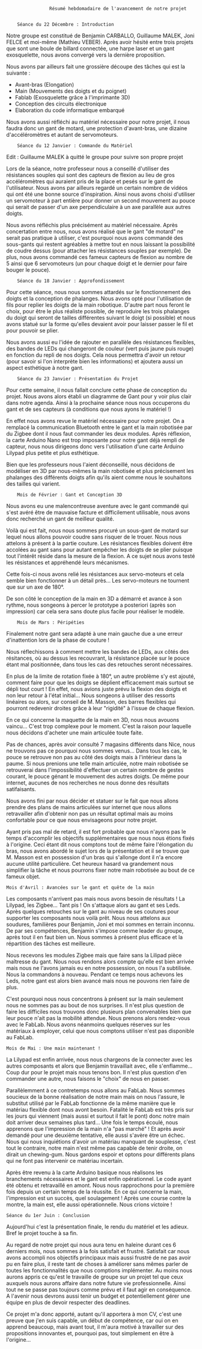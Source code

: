 

					Résumé hebdomadaire de l'avancement de notre projet


		Séance du 22 Décembre : Introduction

Notre groupe est constitué de Benjamin CARBALLO, Guillaume MALEK, Joni FELCE et moi-même (Mathieu VEBER).
Après avoir hésité entre trois projets que sont une boule de billard connectée, une harpe laser et un gant exosquelette, nous avons convergé vers la dernière proposition.

Nous avons par ailleurs fait une grossière découpe des tâches qui est la suivante :
- Avant-bras (Elongation)
- Main (Mouvements des doigts et du poignet)
- Fablab (Exosquelette grâce à l'imprimante 3D)
- Conception des circuits électronique
- Elaboration du code informatique embarqué

Nous avons aussi réfléchi au matériel nécessaire pour notre projet, il nous faudra donc un gant de motard, une protection d'avant-bras, une dizaine d'accéléromètres et autant de servomoteurs.

		Séance du 12 Janvier : Commande du Matériel

Edit : Guillaume MALEK à quitté le groupe pour suivre son propre projet

Lors de la séance, notre professeur nous a conseillé d'utiliser des résistances souples qui sont des capteurs de flexion au lieu de gros accéléromètres qui auraient pris de la place et pesés sur le gant de l'utilisateur. Nous avons par ailleurs regardé un certain nombre de vidéos qui ont été une bonne source d'inspiration. Ainsi nous avons choisi d'utiliser un servomoteur à part entière pour donner un second mouvement au pouce qui serait de passer d'un axe perpendiculaire à un axe parallèle aux autres doigts.

Nous avons réfléchis plus précisément au matériel nécessaire. Après concertation entre nous, nous avons réalisé que le gant "de motard" ne serait pas pratique à utiliser, c'est pourquoi nous avons commandé des sous-gants qui restent agréables à mettre tout en nous laissant la possibilité de coudre dessus (pour attacher les résistances souples par exemple). De plus, nous avons commandé ces fameux capteurs de flexion au nombre de 5 ainsi que 6 servomoteurs (un pour chaque doigt et le dernier pour faire bouger le pouce).

		Séance du 18 Janvier : Approfondissement

Pour cette séance, nous nous sommes attardés sur le fonctionnement des doigts et la conception de phalanges.
Nous avons opté pour l'utilisation de fils pour replier les doigts de la main robotique. D'autre part nous feront le choix, pour être le plus réaliste possible, de reproduire les trois phalanges du doigt qui seront de tailles différentes suivant le doigt (si possible) et nous avons statué sur la forme qu'elles devaient avoir pour laisser passer le fil et pour pouvoir se plier.

Nous avons aussi eu l'idée de rajouter en parallèle des résistances flexibles, des bandes de LEDs qui changeront de couleur (vert puis jaune puis rouge) en fonction du repli de nos doigts. Cela nous permettra d'avoir un retour (pour savoir si l'on interprète bien les informations) et ajoutera aussi un aspect esthétique à notre gant.

		Séance du 23 Janvier : Présentation du Projet

Pour cette semaine, il nous fallait conclure cette phase de conception du projet. Nous avons alors établi un diagramme de Gant pour y voir plus clair dans notre agenda. Ainsi à la prochaine séance nous nous occuperons du gant et de ses capteurs (à conditions que nous ayons le matériel !)

En effet nous avons revue le matériel nécessaire pour notre projet. On a remplacé la communication Bluetooth entre le gant et la main robotisée par du Zigbee dont il nous faut commander les deux modules. Après réflexion, la carte Arduino Nano est trop imposante pour notre gant déjà rempli de capteur, nous nous dirigeons donc vers l'utilisation d'une carte Arduino Lilypad plus petite et plus esthétique.

Bien que les professeurs nous l'aient déconseillé, nous décidons de modéliser en 3D par nous-mêmes la main robotisée et plus précisement les phalanges des différents doigts afin qu'ils aient comme nous le souhaitons des tailles qui varient.

		Mois de Février : Gant et Conception 3D

Nous avons eu une malencontreuse aventure avec le gant commandé qui s'est avéré être de mauvaise facture et difficilement utilisable, nous avons donc recherché un gant de meilleur qualité.

Voilà qui est fait, nous nous sommes procuré un sous-gant de motard sur lequel nous allons pouvoir coudre sans risquer de le trouer. Nous nous attelons à présent à la partie couture. Les résistances flexibles doivent être accolées au gant sans pour autant empêcher les doigts de se plier puisque tout l'intérêt réside dans la mesure de la flexion. A ce sujet nous avons testé les résistances et appréhendé leurs mécanismes.

Cette fois-ci nous avons relié les résistances aux servo-moteurs et cela semble bien fonctionner à un détail près... Les servo-moteurs ne tournent que sur un axe de 180°.

De son côté le conception de la main en 3D a démarré et avance à son rythme, nous songeons à percer le prototype a posteriori (après son impression) car cela sera sans doute plus facile pour réaliser le modèle.

		Mois de Mars : Péripéties

Finalement notre gant sera adapté à une main gauche due a une erreur d'inattention lors de la phase de couture !

Nous réflechissons à comment mettre les bandes de LEDs, aux côtés des résitances, où au dessus les recouvrant, la résistance placée sur le pouce étant mal positionnée, dans tous les cas des retouches seront nécessaires.

En plus de la limite de rotation fixée à 180°, un autre problème s'y est ajouté, comment faire pour que les doigts se déplient efficacement mais surtout se dépli tout court ! En effet, nous avions juste prévu la flexion des doigts et non leur retour à l'état initial... Nous songeons à utiliser des ressorts linéaires ou alors, sur conseil de M. Masson, des barres flexibles qui pourront redevenir droites grâce à leur "rigidité" à l'issue de chaque flexion.

En ce qui concerne la maquette de la main en 3D, nous nous avouons vaincu... C'est trop complexe pour le moment. C'est la raison pour laquelle nous décidons d'acheter une main articulée toute faite.

Pas de chances, après avoir consulté 7 magasins différents dans Nice, nous ne trouvons pas ce pourquoi nous sommes venus... Dans tous les cas, le pouce se retrouve non pas au côté des doigts mais à l'intérieur dans la paume. Si nous prenions une telle main articulée, notre main robotisée se retrouverai dans l'impossibilité d'effectuer un certain nombre de gestes courant, le pouce génant le mouvement des autres doigts. De même pour internet, aucunes de nos recherches ne nous donne des résultats satifaisants.

Nous avons fini par nous décider et statuer sur le fait que nous allons prendre des plans de mains articulées sur internet que nous allons retravailler afin d'obtenir non pas un résultat optimal mais au moins confortable pour ce que nous envisageons pour notre projet.

Ayant pris pas mal de retard, il est fort probable que nous n'ayons pas le temps d'accomplir les objectifs supplémentaires que nous nous étions fixés à l'origine. Ceci étant dit nous comptons tout de même faire l'élongation du bras, nous avons abordé le sujet lors de la présentation et il se trouve que M. Masson est en possession d'un bras qui s'allonge dont il n'a encore aucune utilité particulière. Cet heureux hasard va grandement nous simplifier la tâche et nous pourrons fixer notre main robotisée au bout de ce fameux objet.

	Mois d'Avril : Avancées sur le gant et quête de la main

Les composants n'arrivent pas mais nous avons besoin de résultats ! La Lilypad, les Zigbee... Tant pis ! On s'attaque alors au gant et ses Leds. Après quelques retouches sur le gant au niveau de ses coutures pour supporter les composants nous voilà prêt. Nous nous attelons aux soudures, familières pour Benjamin, Joni  et moi sommes en terrain inconnu. De par ses compétences, Benjamin s'impose comme leader du groupe, après tout il en faut bien un. Nous sommes à présent plus efficace et la répartition des tâches est meilleure.

Nous recevons les modules Zigbee mais que faire sans la Lilipad pièce maîtresse du gant. Nous nous rendons alors compte qu'elle est bien arrivée mais nous ne l'avons jamais eu en notre possession, on nous l'a subtilisée. Nous la commandons à nouveau. Pendant ce temps nous achevons les Leds, notre gant est alors bien avancé mais nous ne pouvons rien faire de plus.

C'est pourquoi nous nous concentrons à présent sur la main seulement nous ne sommes pas au bout de nos surprises. Il n'est plus question de faire les difficiles nous trouvons donc plusieurs plan convenables bien que leur pouce n'ait pas la mobilité attendue. Nous prenons alors rendez-vous avec le FabLab. Nous avons néanmoins quelques réserves sur les matériaux à employer, celui que nous comptons utiliser n'est pas disponible au FabLab.

	Mois de Mai : Une main maintenant !

La Lilypad est enfin arrivée, nous nous chargeons de la connecter avec les autres composants et alors que Benjamin travaillait avec, elle s'enflamme... Coup dur pour le projet mais nous tenons bon. Il n'est plus question d'en commander une autre, nous faisons le "choix" de nous en passer.

Parallèlemment à ce contretemps nous allons au FabLab. Nous sommes soucieux de la bonne réalisation de notre main mais on nous l'assure, le substitut utilisé par le FabLab fonctionne de la même manière que le matériau flexible dont nous avont besoin. Fatalité le FabLab est très pris sur les jours qui viennent (mais aussi et surtout il fait le pont) donc notre main doit arriver deux semaines plus tard... Une fois le temps écoulé, nous apprenons que l'impression de la main n'a "pas marché" ! Et après avoir demandé pour une deuxième tentative, elle aussi s'avère être un échec. Nous qui nous inquiétions d'avoir un matériau manquant de souplesse, c'est tout le contraire, notre main n'est même pas capable de tenir droite, on dirait un chewing-gum. Nous gardons espoir et optons pour différents plans qui ne font pas intervenir ce matériau incertain.

Après être revenu à la carte Arduino basique nous réalisons les branchements nécessaires et le gant est enfin opérationnel. Le code ayant été obtenu et retravaillé en amont. Nous nous rapprochons pour la première fois depuis un certain temps de la réussite. En ce qui concerne la main, l'impression est un succès, quel soulagement ! Après une course contre la montre, la main est, elle aussi opérationnelle. Nous crions victoire !

	Séance du 1er Juin : Conclusion

Aujourd'hui c'est la présentation finale, le rendu du matériel et les adieux. Bref le projet touche à sa fin.

Au regard de notre projet qui nous aura tenu en haleine durant ces 6 derniers mois, nous sommes à la fois satisfait et frustré. Satisfait car nous avons accompli nos objectifs principaux mais aussi frustré de ne pas avoir pu en faire plus, il reste tant de choses à améliorer sans mêmes parler de toutes les fonctionnalités que nous comptions implémenter. Au moins nous aurons appris ce qu'est le travaille de groupe sur un projet tel que ceux auxquels nous aurons affaire dans notre future vie professionnelle. Ainsi tout ne se passe pas toujours comme prévu et il faut agir en conséquence. A l'avenir nous devrons aussi tenir un budget et potentiellement gérer une équipe en plus de devoir respecter des deadlines.

Ce projet m'a donc apporté, autant qu'il apportera à mon CV, c'est une preuve que j'en suis capable, un début de compétence, car oui on en apprend beaucoup, mais avant tout, il m'aura motivé à travailler sur des propositions innovantes et, pourquoi pas, tout simplement en être à l'origine...
